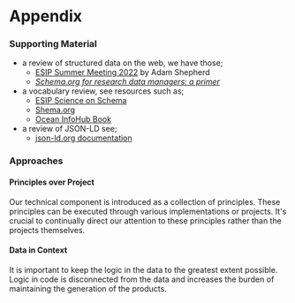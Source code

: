 # Appendix

### Supporting Material

* a review of structured data on the web, we have those;
    * [ESIP Summer Meeting 2022](https://github.com/ESIPFed/science-on-schema.org/tree/226-esip-summer-mtg-2022-tutorial/tutorials/esip-summer-mtg-2022)
      by Adam Shepherd
    * [_Schema.org for research data managers: a primer_](https://doi.org/10.1504/IJBDM.2022.128449)
* a vocabulary review, see resources such as;
    * [ESIP Science on Schema](https://github.com/ESIPFed/science-on-schema.org//)
    * [Shema.org](https://schema.org/)
    * [Ocean InfoHub Book](https://book.oceaninfohub.org/)
* a review of JSON-LD see;
    * [json-ld.org documentation](https://json-ld.org/learn.html)

### Approaches

#### Principles over Project

Our technical component is introduced as a collection of principles. These principles can be executed through various
implementations or projects. It's crucial to continually direct our attention to these principles rather than the
projects themselves.

#### Data in Context

It is important to keep the logic in the data to the greatest extent possible. Logic in code is disconnected from the
data and increases the burden of maintaining the generation of the products.
